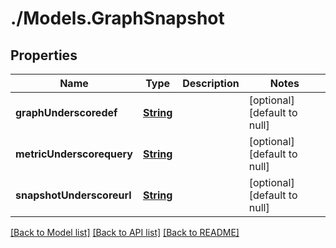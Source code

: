 # ./Models.GraphSnapshot
## Properties

Name | Type | Description | Notes
------------ | ------------- | ------------- | -------------
**graphUnderscoredef** | [**String**][1] |  | [optional] [default to null]
**metricUnderscorequery** | [**String**][1] |  | [optional] [default to null]
**snapshotUnderscoreurl** | [**String**][1] |  | [optional] [default to null]

[[Back to Model list]][2] [[Back to API list]][3] [[Back to README]][4]

[1]: string.md
[2]: ../README.md#documentation-for-models
[3]: ../README.md#documentation-for-api-endpoints
[4]: ../README.md
